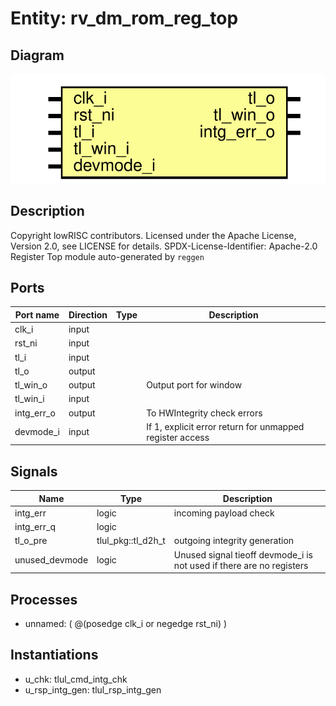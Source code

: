 # Entity: rv_dm_rom_reg_top

## Diagram

![Diagram](rv_dm_rom_reg_top.svg "Diagram")
## Description

Copyright lowRISC contributors.
 Licensed under the Apache License, Version 2.0, see LICENSE for details.
 SPDX-License-Identifier: Apache-2.0
 Register Top module auto-generated by `reggen`
 
## Ports

| Port name  | Direction | Type | Description                                              |
| ---------- | --------- | ---- | -------------------------------------------------------- |
| clk_i      | input     |      |                                                          |
| rst_ni     | input     |      |                                                          |
| tl_i       | input     |      |                                                          |
| tl_o       | output    |      |                                                          |
| tl_win_o   | output    |      | Output port for window                                   |
| tl_win_i   | input     |      |                                                          |
| intg_err_o | output    |      | To HWIntegrity check errors                              |
| devmode_i  | input     |      | If 1, explicit error return for unmapped register access |
## Signals

| Name           | Type               | Description                                                           |
| -------------- | ------------------ | --------------------------------------------------------------------- |
| intg_err       | logic              | incoming payload check                                                |
| intg_err_q     | logic              |                                                                       |
| tl_o_pre       | tlul_pkg::tl_d2h_t | outgoing integrity generation                                         |
| unused_devmode | logic              | Unused signal tieoff devmode_i is not used if there are no registers  |
## Processes
- unnamed: ( @(posedge clk_i or negedge rst_ni) )
## Instantiations

- u_chk: tlul_cmd_intg_chk
- u_rsp_intg_gen: tlul_rsp_intg_gen
